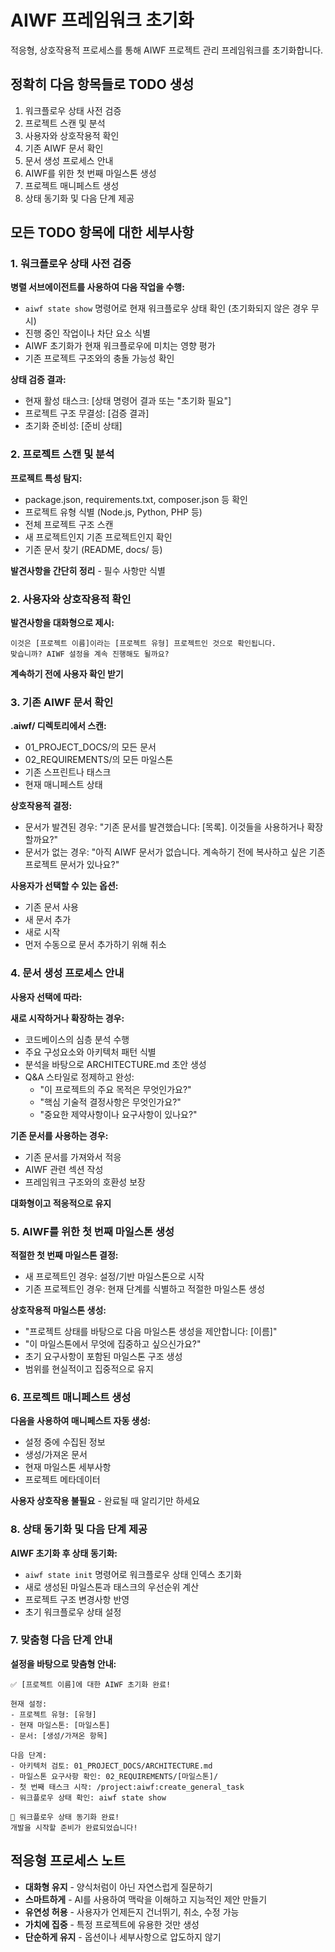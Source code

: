 # AIWF 프레임워크 초기화

적응형, 상호작용적 프로세스를 통해 AIWF 프로젝트 관리 프레임워크를 초기화합니다.

## 정확히 다음 항목들로 TODO 생성

1. 워크플로우 상태 사전 검증
2. 프로젝트 스캔 및 분석
3. 사용자와 상호작용적 확인
4. 기존 AIWF 문서 확인
5. 문서 생성 프로세스 안내
6. AIWF를 위한 첫 번째 마일스톤 생성
7. 프로젝트 매니페스트 생성
8. 상태 동기화 및 다음 단계 제공

## 모든 TODO 항목에 대한 세부사항

### 1. 워크플로우 상태 사전 검증

**병렬 서브에이전트를 사용하여 다음 작업을 수행:**

- `aiwf state show` 명령어로 현재 워크플로우 상태 확인 (초기화되지 않은 경우 무시)
- 진행 중인 작업이나 차단 요소 식별
- AIWF 초기화가 현재 워크플로우에 미치는 영향 평가
- 기존 프로젝트 구조와의 충돌 가능성 확인

**상태 검증 결과:**
- 현재 활성 태스크: [상태 명령어 결과 또는 "초기화 필요"]
- 프로젝트 구조 무결성: [검증 결과]
- 초기화 준비성: [준비 상태]

### 2. 프로젝트 스캔 및 분석

**프로젝트 특성 탐지:**

- package.json, requirements.txt, composer.json 등 확인
- 프로젝트 유형 식별 (Node.js, Python, PHP 등)
- 전체 프로젝트 구조 스캔
- 새 프로젝트인지 기존 프로젝트인지 확인
- 기존 문서 찾기 (README, docs/ 등)

**발견사항을 간단히 정리** - 필수 사항만 식별

### 2. 사용자와 상호작용적 확인

**발견사항을 대화형으로 제시:**

```
이것은 [프로젝트 이름]이라는 [프로젝트 유형] 프로젝트인 것으로 확인됩니다.
맞습니까? AIWF 설정을 계속 진행해도 될까요?
```

**계속하기 전에 사용자 확인 받기**

### 3. 기존 AIWF 문서 확인

**.aiwf/ 디렉토리에서 스캔:**

- 01_PROJECT_DOCS/의 모든 문서
- 02_REQUIREMENTS/의 모든 마일스톤
- 기존 스프린트나 태스크
- 현재 매니페스트 상태

**상호작용적 결정:**

- 문서가 발견된 경우: "기존 문서를 발견했습니다: [목록]. 이것들을 사용하거나 확장할까요?"
- 문서가 없는 경우: "아직 AIWF 문서가 없습니다. 계속하기 전에 복사하고 싶은 기존 프로젝트 문서가 있나요?"

**사용자가 선택할 수 있는 옵션:**

- 기존 문서 사용
- 새 문서 추가
- 새로 시작
- 먼저 수동으로 문서 추가하기 위해 취소

### 4. 문서 생성 프로세스 안내

**사용자 선택에 따라:**

**새로 시작하거나 확장하는 경우:**

- 코드베이스의 심층 분석 수행
- 주요 구성요소와 아키텍처 패턴 식별
- 분석을 바탕으로 ARCHITECTURE.md 초안 생성
- Q&A 스타일로 정제하고 완성:
  - "이 프로젝트의 주요 목적은 무엇인가요?"
  - "핵심 기술적 결정사항은 무엇인가요?"
  - "중요한 제약사항이나 요구사항이 있나요?"

**기존 문서를 사용하는 경우:**

- 기존 문서를 가져와서 적응
- AIWF 관련 섹션 작성
- 프레임워크 구조와의 호환성 보장

**대화형이고 적응적으로 유지**

### 5. AIWF를 위한 첫 번째 마일스톤 생성

**적절한 첫 번째 마일스톤 결정:**

- 새 프로젝트인 경우: 설정/기반 마일스톤으로 시작
- 기존 프로젝트인 경우: 현재 단계를 식별하고 적절한 마일스톤 생성

**상호작용적 마일스톤 생성:**

- "프로젝트 상태를 바탕으로 다음 마일스톤 생성을 제안합니다: [이름]"
- "이 마일스톤에서 무엇에 집중하고 싶으신가요?"
- 초기 요구사항이 포함된 마일스톤 구조 생성
- 범위를 현실적이고 집중적으로 유지

### 6. 프로젝트 매니페스트 생성

**다음을 사용하여 매니페스트 자동 생성:**

- 설정 중에 수집된 정보
- 생성/가져온 문서
- 현재 마일스톤 세부사항
- 프로젝트 메타데이터

**사용자 상호작용 불필요** - 완료될 때 알리기만 하세요

### 8. 상태 동기화 및 다음 단계 제공

**AIWF 초기화 후 상태 동기화:**

- `aiwf state init` 명령어로 워크플로우 상태 인덱스 초기화
- 새로 생성된 마일스톤과 태스크의 우선순위 계산
- 프로젝트 구조 변경사항 반영
- 초기 워크플로우 상태 설정

### 7. 맞춤형 다음 단계 안내

**설정을 바탕으로 맞춤형 안내:**

```
✅ [프로젝트 이름]에 대한 AIWF 초기화 완료!

현재 설정:
- 프로젝트 유형: [유형]
- 현재 마일스톤: [마일스톤]
- 문서: [생성/가져온 항목]

다음 단계:
- 아키텍처 검토: 01_PROJECT_DOCS/ARCHITECTURE.md
- 마일스톤 요구사항 확인: 02_REQUIREMENTS/[마일스톤]/
- 첫 번째 태스크 시작: /project:aiwf:create_general_task
- 워크플로우 상태 확인: aiwf state show

🔄 워크플로우 상태 동기화 완료!
개발을 시작할 준비가 완료되었습니다!
```

## 적응형 프로세스 노트

- **대화형 유지** - 양식처럼이 아닌 자연스럽게 질문하기
- **스마트하게** - AI를 사용하여 맥락을 이해하고 지능적인 제안 만들기
- **유연성 허용** - 사용자가 언제든지 건너뛰기, 취소, 수정 가능
- **가치에 집중** - 특정 프로젝트에 유용한 것만 생성
- **단순하게 유지** - 옵션이나 세부사항으로 압도하지 않기
